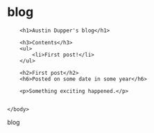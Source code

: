 # blog


<html>
    <head>
        <meta charset="utf-8">
        <title>Project: Blog</title>
    </head>
    <body>
        
        <h1>Austin Dupper's blog</h1>

        <h3>Contents</h3>
        <ul>
            <li>First post!</li>
        </ul>
        
        <h2>First post</h2>
        <h6>Posted on some date in some year</h6>
        
        <p>Something exciting happened.</p>
        
        
    </body>
</html>
blog
